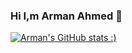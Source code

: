 ### Hi I,m Arman Ahmed 👋


[![Arman's GitHub stats :)](https://github-readme-stats.vercel.app/api?username=Arman11r&theme=tokyonight)](https://github.com/anuraghazra/github-readme-stats)

<!--
**Arman11r/Arman11r** is a ✨ _special_ ✨ repository because its `README.md` (this file) appears on your GitHub profile.

Here are some ideas to get you started:

- 🔭 I’m currently working on ...
- 🌱 I’m currently learning ...
- 👯 I’m looking to collaborate on ...
- 🤔 I’m looking for help with ...
- 💬 Ask me about ...
- 📫 How to reach me: ...
- 😄 Pronouns: ...
- ⚡ Fun fact: ...
-->
